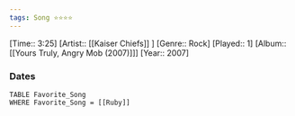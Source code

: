 ```yaml
---
tags: Song ⭐⭐⭐⭐ 
---
```

[Time:: 3:25]
[Artist:: [[Kaiser Chiefs]] ]
[Genre:: Rock]
[Played:: 1]
[Album:: [[Yours Truly, Angry Mob (2007)]]]
[Year:: 2007]
### Dates
````dataview
TABLE Favorite_Song
WHERE Favorite_Song = [[Ruby]]
````